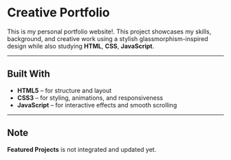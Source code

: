 # Creative Portfolio

This is my personal portfolio website!. This project showcases my skills, background, and creative work using a stylish glassmorphism-inspired design while also studying **HTML**, **CSS**, **JavaScript**.

---

## Built With

- **HTML5** – for structure and layout  
- **CSS3** – for styling, animations, and responsiveness  
- **JavaScript** – for interactive effects and smooth scrolling

---

## Note

**Featured Projects** is not integrated and updated yet.

